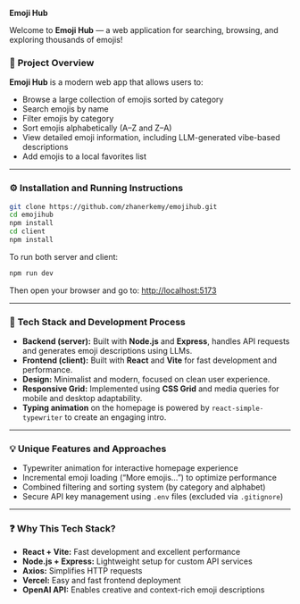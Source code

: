 **Emoji Hub**

Welcome to **Emoji Hub** — a web application for searching, browsing, and exploring thousands of emojis!


### 📌 **Project Overview**

**Emoji Hub** is a modern web app that allows users to:

* Browse a large collection of emojis sorted by category
* Search emojis by name
* Filter emojis by category
* Sort emojis alphabetically (A–Z and Z–A)
* View detailed emoji information, including LLM-generated vibe-based descriptions
* Add emojis to a local favorites list

---

### ⚙️ **Installation and Running Instructions**

```bash
git clone https://github.com/zhanerkemy/emojihub.git
cd emojihub
npm install
cd client
npm install
```

To run both server and client:

```bash
npm run dev
```

Then open your browser and go to: [http://localhost:5173](http://localhost:5173)

---

### 🧩 **Tech Stack and Development Process**

* **Backend (server):** Built with **Node.js** and **Express**, handles API requests and generates emoji descriptions using LLMs.
* **Frontend (client):** Built with **React** and **Vite** for fast development and performance.
* **Design:** Minimalist and modern, focused on clean user experience.
* **Responsive Grid:** Implemented using **CSS Grid** and media queries for mobile and desktop adaptability.
* **Typing animation** on the homepage is powered by `react-simple-typewriter` to create an engaging intro.

---

### 💡 **Unique Features and Approaches**

* Typewriter animation for interactive homepage experience
* Incremental emoji loading (“More emojis…”) to optimize performance
* Combined filtering and sorting system (by category and alphabet)
* Secure API key management using `.env` files (excluded via `.gitignore`)

---

### ❓ **Why This Tech Stack?**

* **React + Vite:** Fast development and excellent performance
* **Node.js + Express:** Lightweight setup for custom API services
* **Axios:** Simplifies HTTP requests
* **Vercel:** Easy and fast frontend deployment
* **OpenAI API:** Enables creative and context-rich emoji descriptions
